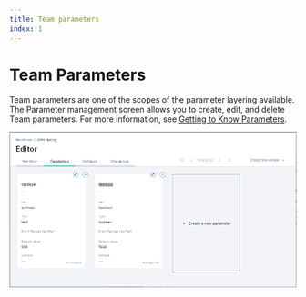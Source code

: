 ```yaml
---
title: Team parameters
index: 1
---
```


# Team Parameters

Team parameters are one of the scopes of the parameter layering available. The Parameter management screen allows you to create, edit, and delete Team parameters. For more information, see [Getting to Know Parameters](/useboomerang.io/docs/getting-to-know/parameters).

![Team Tasks in Workflow Editor](./assets/img/flow-team-params.png)
